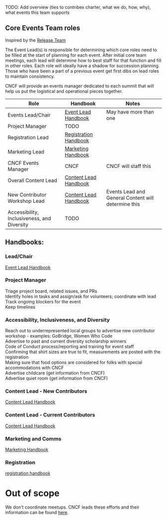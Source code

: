 TODO: Add overview (ties to contribex charter, what we do, how, why), what events
this team supports

## Core Events Team roles
Inspired by the [Release Team]

The Event Lead(s) is responsible for determining which core roles need to be filled at the start
of planning for each event. After initial core team meetings, each lead will determine
how to best staff for that function and fill in other roles. Each role will ideally have a shadow for succession planning. Those who have been a part of a previous event get first dibs on lead roles to maintain consistency.

CNCF will provide an events manager dedicated to each summit that will help us put
the logistical and operational pieces together.

| Role                                        | Handbook                | Notes                                               |
|---------------------------------------------|-------------------------|-----------------------------------------------------|
| Events Lead/Chair                           | [Event Lead Handbook]                    | May have more than one                              |
| Project Manager                             | TODO                    |                                                     |
| Registration Lead                           | [Registration Handbook] |                                                     |
| Marketing Lead                              | [Marketing Handbook]                    |                                                     |
| CNCF Events Manager                         | CNCF                    | CNCF will staff this                                |
| Overall Content Lead                        | [Content Lead Handbook]                    |                                                     |
| New Contributor Workshop Lead               | [Content Lead Handbook]                    | Events Lead and General Content will determine this |
| Accessibility, Inclusiveness, and Diversity | TODO                    |                                                     |   


## Handbooks:
### Lead/Chair
[Event Lead Handbook]

### Project Manager
Triage project board, related issues, and PRs  
Identify holes in tasks and assign/ask for volunteers; coordinate with lead  
Track ongoing blockers for the event  
Keep timelines  

### Accessibility, Inclusiveness, and Diversity
Reach out to underrepresented local groups to advertise new contributor workshop - examples: GoBridge, Women Who Code  
Advertise to past and current diversity scholarship winners  
Code of Conduct process/reporting and training for event staff  
Confirming that shirt sizes are true to fit, measurements are posted with the registration  
Making sure that food options are considered for folks with special accommodations with CNCF  
Advertise childcare (get information from CNCF)  
Advertise quiet room (get information from CNCF)  

### Content Lead - New Contributors
[Content Lead Handbook]

### Content Lead - Current Contributors
[Content Lead Handbook]

### Marketing and Comms
[Marketing Handbook]

### Registration
[registration handbook]

# Out of scope

We don't coordinate meetups. CNCF leads these efforts and their information can be found [here].


[Release Team]: https://github.com/kubernetes/sig-release/tree/master/release-team
[registration handbook]: ./registration/README.md
[best-practices.md]: ./best-practices.md
[here]: https://github.com/cncf/meetups
[Event Lead Handbook]: ./events-lead.md
[Marketing Handbook]: ./marketing/README.md
[Content Lead Handbook]: ./content-lead.md

